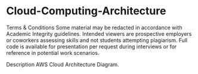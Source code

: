 # Cloud-Computing-Architecture

Terms & Conditions 
Some material may be redacted in accordance with Academic Integrity guidelines. Intended viewers are prospective employers or coworkers assessing skills and not students attempting plagiarism. Full code is available for presentation per request during interviews or for reference in potential work scenarios.

Description
AWS Cloud Architecture Diagram.
